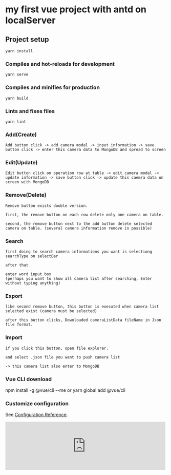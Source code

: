 # my first vue project with antd on localServer

## Project setup
```
yarn install
```

### Compiles and hot-reloads for development
```
yarn serve
```

### Compiles and minifies for production
```
yarn build
```

### Lints and fixes files
```
yarn lint
```

### Add(Create)
```
Add button click -> add camera modal -> input information -> save button click -> enter this camera data to MongoDB and spread to screen
```

### Edit(Update)
```
Edit button click on operation row at table -> edit camera modal -> update information -> save button click -> update this caemra data on screen with MongoDB
```

### Remove(Delete)
```
Remove button exists double version.

first, the remove button on each row delete only one camera on table.

second, the remove button next to the add button delete selected camera on table. (several camera information remove in possible)
```

### Search
```
first doing to search camera informations you want is selectiong searchType on selectBar

after that

enter word input box
(perhaps you want to show all camera list after searching, Enter without typing anything)
```

### Export
```
like second remove button, this button is executed when camera list selected exist (camera must be selected)

after this button clicks, Downloaded cameraListData fileName in Json file format.
```

### Import
```
if you click this button, open file explorer.

and select .json file you want to push camera list

-> this camera list also enter to MongoDB
```

### Vue CLI download
npm install -g @vue/cli     --me
or
yarn global add @vue/cli

### Customize configuration
See [Configuration Reference](https://cli.vuejs.org/config/).


<iframe width="500 height="500" src="https://youtu.be/ggtW89BKrlA" 
frameborder="0" gesture="media" allowfullscreen=""></iframe>


